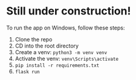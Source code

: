 # Still under construction!

To run the app on Windows, follow these steps:

1) Clone the repo
2) CD into the root directory
3) Create a venv: `python3 -m venv venv`
4) Activate the venv: `venv\Scripts\activate`
5) `pip install -r requirements.txt`
6) `flask run`
